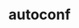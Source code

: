 ---
title: "autoconf"
layout: cache
categories: [package, v0.21.0]
meta: {"versions": ["2.69"], "compilers": ["apple-clang@=15.0.0", "cce@=15.0.1", "gcc@=11.1.0", "gcc@=11.3.0", "gcc@=11.4.0", "gcc@=12.3.0", "gcc@=7.3.1", "gcc@=7.5.0", "gcc@=9.4.0", "oneapi@=2023.2.0"], "oss": ["amzn2", "rhel8", "ubuntu18.04", "ubuntu20.04", "ubuntu22.04", "ventura"], "platforms": ["darwin", "linux"], "targets": ["aarch64", "neoverse_n1", "neoverse_v1", "ppc64le", "x86_64_v3", "zen4"], "stacks": ["aws-isc", "aws-isc-aarch64", "build_systems", "data-vis-sdk", "e4s", "e4s-cray-rhel", "e4s-neoverse_v1", "e4s-oneapi", "e4s-power", "e4s-rocm-external", "gpu-tests", "ml-darwin-aarch64-mps", "ml-linux-x86_64-cpu", "ml-linux-x86_64-cuda", "ml-linux-x86_64-rocm", "radiuss", "radiuss-aws", "radiuss-aws-aarch64", "root", "tutorial"], "num_specs": 14, "num_specs_by_stack": {"ml-darwin-aarch64-mps": 1, "root": 14, "aws-isc-aarch64": 2, "radiuss-aws-aarch64": 2, "e4s-cray-rhel": 1, "aws-isc": 1, "radiuss-aws": 1, "e4s-power": 1, "build_systems": 1, "radiuss": 1, "e4s-neoverse_v1": 1, "data-vis-sdk": 1, "gpu-tests": 1, "e4s-rocm-external": 1, "e4s": 1, "e4s-oneapi": 1, "ml-linux-x86_64-cuda": 1, "ml-linux-x86_64-rocm": 1, "ml-linux-x86_64-cpu": 1, "tutorial": 2}}
spec_details: [{"hash": "moh7ntkft2cldjndz7tfvpoikloomcpm", "compiler": "apple-clang@=15.0.0", "versions": ["2.69"], "os": "ventura", "platform": "darwin", "target": "aarch64", "variants": ["build_system=autotools", "patches=35c4492,7793209,a49dd5b"], "stacks": ["ml-darwin-aarch64-mps", "root"], "size": "-", "tarball": "https://binaries.spack.io/releases/v0.21.0/build_cache/darwin-ventura-aarch64/apple-clang-15.0.0/autoconf-2.69/darwin-ventura-aarch64-apple-clang-15.0.0-autoconf-2.69-moh7ntkft2cldjndz7tfvpoikloomcpm.spack"}, {"hash": "iq5m6ule5hwv77mtgpxzuxxbd2aw2def", "compiler": "gcc@=7.3.1", "versions": ["2.69"], "os": "amzn2", "platform": "linux", "target": "aarch64", "variants": ["build_system=autotools", "patches=35c4492,7793209,a49dd5b"], "stacks": ["aws-isc-aarch64", "radiuss-aws-aarch64", "root"], "size": "-", "tarball": "https://binaries.spack.io/releases/v0.21.0/build_cache/linux-amzn2-aarch64/gcc-7.3.1/autoconf-2.69/linux-amzn2-aarch64-gcc-7.3.1-autoconf-2.69-iq5m6ule5hwv77mtgpxzuxxbd2aw2def.spack"}, {"hash": "wqtospsqgj2yqv2x5qyoprpqa4anzdx5", "compiler": "cce@=15.0.1", "versions": ["2.69"], "os": "rhel8", "platform": "linux", "target": "zen4", "variants": ["build_system=autotools", "patches=35c4492,7793209,a49dd5b"], "stacks": ["e4s-cray-rhel", "root"], "size": "-", "tarball": "https://binaries.spack.io/releases/v0.21.0/build_cache/linux-rhel8-zen4/cce-15.0.1/autoconf-2.69/linux-rhel8-zen4-cce-15.0.1-autoconf-2.69-wqtospsqgj2yqv2x5qyoprpqa4anzdx5.spack"}, {"hash": "ejjk45x2wne3cozmq35og5yyvm5fyg2u", "compiler": "gcc@=7.3.1", "versions": ["2.69"], "os": "amzn2", "platform": "linux", "target": "neoverse_n1", "variants": ["build_system=autotools", "patches=35c4492,7793209,a49dd5b"], "stacks": ["aws-isc-aarch64", "radiuss-aws-aarch64", "root"], "size": "-", "tarball": "https://binaries.spack.io/releases/v0.21.0/build_cache/linux-amzn2-neoverse_n1/gcc-7.3.1/autoconf-2.69/linux-amzn2-neoverse_n1-gcc-7.3.1-autoconf-2.69-ejjk45x2wne3cozmq35og5yyvm5fyg2u.spack"}, {"hash": "4me25pnn7a5qwygh5pi2pvxnaqkta5qt", "compiler": "gcc@=7.3.1", "versions": ["2.69"], "os": "amzn2", "platform": "linux", "target": "x86_64_v3", "variants": ["build_system=autotools", "patches=35c4492,7793209,a49dd5b"], "stacks": ["aws-isc", "radiuss-aws", "root"], "size": "-", "tarball": "https://binaries.spack.io/releases/v0.21.0/build_cache/linux-amzn2-x86_64_v3/gcc-7.3.1/autoconf-2.69/linux-amzn2-x86_64_v3-gcc-7.3.1-autoconf-2.69-4me25pnn7a5qwygh5pi2pvxnaqkta5qt.spack"}, {"hash": "zs2nmv2edn6wobtop25fvlmgxuzvitea", "compiler": "gcc@=9.4.0", "versions": ["2.69"], "os": "ubuntu20.04", "platform": "linux", "target": "ppc64le", "variants": ["build_system=autotools", "patches=35c4492,7793209,a49dd5b"], "stacks": ["e4s-power", "root"], "size": "-", "tarball": "https://binaries.spack.io/releases/v0.21.0/build_cache/linux-ubuntu20.04-ppc64le/gcc-9.4.0/autoconf-2.69/linux-ubuntu20.04-ppc64le-gcc-9.4.0-autoconf-2.69-zs2nmv2edn6wobtop25fvlmgxuzvitea.spack"}, {"hash": "jsbwyf7icn7tvoeehyp7gbrqec5dxauj", "compiler": "gcc@=7.5.0", "versions": ["2.69"], "os": "ubuntu18.04", "platform": "linux", "target": "x86_64_v3", "variants": ["build_system=autotools", "patches=35c4492,7793209,a49dd5b"], "stacks": ["build_systems", "radiuss", "root"], "size": "-", "tarball": "https://binaries.spack.io/releases/v0.21.0/build_cache/linux-ubuntu18.04-x86_64_v3/gcc-7.5.0/autoconf-2.69/linux-ubuntu18.04-x86_64_v3-gcc-7.5.0-autoconf-2.69-jsbwyf7icn7tvoeehyp7gbrqec5dxauj.spack"}, {"hash": "ovx2f5fsxjykebkudvlfarhswdepph32", "compiler": "gcc@=11.4.0", "versions": ["2.69"], "os": "ubuntu20.04", "platform": "linux", "target": "neoverse_v1", "variants": ["build_system=autotools", "patches=35c4492,7793209,a49dd5b"], "stacks": ["e4s-neoverse_v1", "root"], "size": "-", "tarball": "https://binaries.spack.io/releases/v0.21.0/build_cache/linux-ubuntu20.04-neoverse_v1/gcc-11.4.0/autoconf-2.69/linux-ubuntu20.04-neoverse_v1-gcc-11.4.0-autoconf-2.69-ovx2f5fsxjykebkudvlfarhswdepph32.spack"}, {"hash": "ato6r6orfybkwzj7dzvqn6mob6fcmo5n", "compiler": "gcc@=11.1.0", "versions": ["2.69"], "os": "ubuntu20.04", "platform": "linux", "target": "x86_64_v3", "variants": ["build_system=autotools", "patches=35c4492,7793209,a49dd5b"], "stacks": ["data-vis-sdk", "gpu-tests", "root"], "size": "-", "tarball": "https://binaries.spack.io/releases/v0.21.0/build_cache/linux-ubuntu20.04-x86_64_v3/gcc-11.1.0/autoconf-2.69/linux-ubuntu20.04-x86_64_v3-gcc-11.1.0-autoconf-2.69-ato6r6orfybkwzj7dzvqn6mob6fcmo5n.spack"}, {"hash": "3mf4uv4ch6kqdmfybyl43thjyod7l6fs", "compiler": "gcc@=11.4.0", "versions": ["2.69"], "os": "ubuntu20.04", "platform": "linux", "target": "x86_64_v3", "variants": ["build_system=autotools", "patches=35c4492,7793209,a49dd5b"], "stacks": ["e4s-rocm-external", "e4s", "root"], "size": "-", "tarball": "https://binaries.spack.io/releases/v0.21.0/build_cache/linux-ubuntu20.04-x86_64_v3/gcc-11.4.0/autoconf-2.69/linux-ubuntu20.04-x86_64_v3-gcc-11.4.0-autoconf-2.69-3mf4uv4ch6kqdmfybyl43thjyod7l6fs.spack"}, {"hash": "lx52k6xj66nb2egw7fs373gtz72j2iqi", "compiler": "oneapi@=2023.2.0", "versions": ["2.69"], "os": "ubuntu20.04", "platform": "linux", "target": "x86_64_v3", "variants": ["build_system=autotools", "patches=35c4492,7793209,a49dd5b"], "stacks": ["e4s-oneapi", "root"], "size": "-", "tarball": "https://binaries.spack.io/releases/v0.21.0/build_cache/linux-ubuntu20.04-x86_64_v3/oneapi-2023.2.0/autoconf-2.69/linux-ubuntu20.04-x86_64_v3-oneapi-2023.2.0-autoconf-2.69-lx52k6xj66nb2egw7fs373gtz72j2iqi.spack"}, {"hash": "hhymywynfv6camf4ohk5ooz6zagl6zlv", "compiler": "gcc@=11.3.0", "versions": ["2.69"], "os": "ubuntu22.04", "platform": "linux", "target": "x86_64_v3", "variants": ["build_system=autotools", "patches=35c4492,7793209,a49dd5b"], "stacks": ["ml-linux-x86_64-cuda", "ml-linux-x86_64-rocm", "ml-linux-x86_64-cpu", "root"], "size": "-", "tarball": "https://binaries.spack.io/releases/v0.21.0/build_cache/linux-ubuntu22.04-x86_64_v3/gcc-11.3.0/autoconf-2.69/linux-ubuntu22.04-x86_64_v3-gcc-11.3.0-autoconf-2.69-hhymywynfv6camf4ohk5ooz6zagl6zlv.spack"}, {"hash": "mnfnoa5qnshe7gdq7gnlkwowqxyrymia", "compiler": "gcc@=11.4.0", "versions": ["2.69"], "os": "ubuntu22.04", "platform": "linux", "target": "x86_64_v3", "variants": ["build_system=autotools", "patches=35c4492,7793209,a49dd5b"], "stacks": ["tutorial", "root"], "size": "-", "tarball": "https://binaries.spack.io/releases/v0.21.0/build_cache/linux-ubuntu22.04-x86_64_v3/gcc-11.4.0/autoconf-2.69/linux-ubuntu22.04-x86_64_v3-gcc-11.4.0-autoconf-2.69-mnfnoa5qnshe7gdq7gnlkwowqxyrymia.spack"}, {"hash": "kroqjkus74tyrbdkelt2ehlecbcbeqel", "compiler": "gcc@=12.3.0", "versions": ["2.69"], "os": "ubuntu22.04", "platform": "linux", "target": "x86_64_v3", "variants": ["build_system=autotools", "patches=35c4492,7793209,a49dd5b"], "stacks": ["tutorial", "root"], "size": "-", "tarball": "https://binaries.spack.io/releases/v0.21.0/build_cache/linux-ubuntu22.04-x86_64_v3/gcc-12.3.0/autoconf-2.69/linux-ubuntu22.04-x86_64_v3-gcc-12.3.0-autoconf-2.69-kroqjkus74tyrbdkelt2ehlecbcbeqel.spack"}]
---